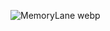 ![MemoryLane webp](https://github.com/user-attachments/assets/def40fc1-afaf-4f04-a134-b875b93f14d6)
